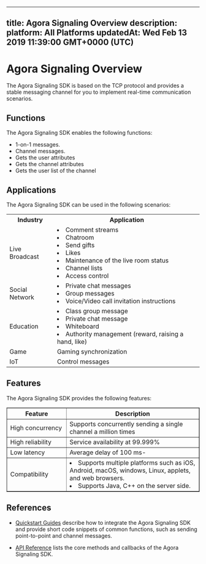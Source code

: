 
---
title: Agora Signaling Overview
description: 
platform: All Platforms
updatedAt: Wed Feb 13 2019 11:39:00 GMT+0000 (UTC)
---
# Agora Signaling Overview
The Agora Signaling SDK is based on the TCP protocol and provides a stable messaging channel for you to implement real-time communication scenarios.

## Functions

The Agora Signaling SDK enables the following functions:

-   1-on-1 messages.
-   Channel messages.
-   Gets the user attributes
-   Gets the channel attributes
-   Gets the user list of the channel


## Applications

The Agora Signaling SDK can be used in the following scenarios:

<table>
  <tr>
    <th>Industry</th>
    <th>Application</th>
  </tr>
  <tr>
    <td>Live Broadcast</td>
    <td><li>Comment streams<br><li>Chatroom<br><li>Send gifts<br><li>Likes<br><li>Maintenance of the live room status<br><li>Channel lists<br><li>Access control</td>
  </tr>
  <tr>
    <td>Social Network</td>
    <td><li>Private chat messages<br><li>Group messages<br><li>Voice/Video call invitation instructions</td>
  </tr>
  <tr>
    <td>Education</td>
    <td><li>Class group message<br><li>Private chat message<br><li>Whiteboard<br><li>Authority management (reward, raising a hand, like)</td>
  </tr>
  <tr>
    <td>Game</td>
    <td>Gaming synchronization</td>
  </tr>
  <tr>
    <td>IoT</td>
    <td>Control messages</td>
  </tr>
</table>

## Features

The Agora Signaling SDK provides the following features:

<table border="1" width="100%">
  <tr>
    <th width="20%">Feature </th>
    <th width="50%">Description</th>
  </tr>
  <tr>
    <td>High concurrency</td>
    <td>Supports concurrently sending a single channel a million times<br></td>
  </tr>
  <tr>
    <td>High reliability</td>
    <td>Service availability at 99.999%</td>
  </tr>
  <tr>
    <td>Low latency</td>
    <td>Average delay of 100 ms-</td>
  </tr>
  <tr>
    <td>Compatibility</td>
    <td><li>Supports multiple platforms such as iOS, Android, macOS, windows, Linux, applets, and web browsers.<br><li>Supports Java, C++ on the server side.</td>
  </tr>
</table>

## References

-   [Quickstart Guides](../../en/Quickstart%20Guide/signal_android-1.md) describe how to integrate the Agora Signaling SDK and provide short code snippets of common functions, such as sending point-to-point and channel messages.

-   [API Reference](../../en/API%20Reference/signal_android.md) lists the core methods and callbacks of the Agora Signaling SDK.



